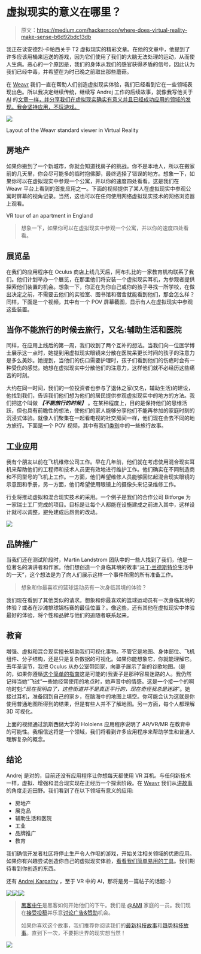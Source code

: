 # 虚拟现实的意义在哪里？

> 原文：<https://medium.com/hackernoon/where-does-virtual-reality-make-sense-b6d92bdc13db>

我正在读安德烈·卡帕西关于 T2 虚拟现实的精彩文章。在他的文章中，他提到了许多应该用桶来运送的游戏，因为它们使用了我们的大脑无法处理的运动，从而使人生病。恶心的一个原因是，我们的身体从我们的感官获得矛盾的信号，因此认为我们已经中毒，并希望在为时已晚之前取出那些蘑菇。

在 [Weavr](https://weavr.space) 我们一直在帮助人们创造虚拟现实体验，我们已经看到它在一些领域表现出色。所以我决定继续传统，继续写 Andrej 工作的后续故事，就像我写他关于 [AI](/@ursushorribilis/the-intelligent-way-of-being-emotional-short-story-on-ai-part-2-c4e7421a67ac#.9t8qfrasp) 的[文章一样，并分享我们在虚拟现实确实有意义并且已经成功应用的领域的发现。我会坚持应用，不玩游戏。](https://karpathy.github.io/2015/11/14/ai/)

![](img/684031e99d530fd2d013cd2b2ef853e1.png)

Layout of the Weavr standard viewer in Virtual Reality

## 房地产

如果你搬到了一个新城市，你就会知道找房子的挑战。你不是本地人，所以在搬家前的几天里，你会尽可能多的临时抱佛脚，最终选择了错误的地方。想象一下，如果你可以在虚拟现实中参观一个公寓，并以你的速度四处看看。这是我们在 Weavr 平台上看到的首批应用之一。下面的视频提供了某人在虚拟现实中参观公寓时屏幕的视角记录。当然，这也可以在任何使用网络虚拟现实技术的网络浏览器上观看。

VR tour of an apartment in England

> 想象一下，如果你可以在虚拟现实中参观一个公寓，并以你的速度四处看看。

## 展览品

在我们的应用程序在 Oculus 商店上线几天后，阿布扎比的一家教育机构联系了我们。他们计划举办一个展览，在那里他们将安装一个虚拟现实耳机，为参观者提供探索他们装置的机会。想象一下，你正在为你自己或你的孩子寻找一所学校，在做出决定之前，不需要去他们的实验室、图书馆和宿舍就能看到他们，那会怎么样？同样，下面是一个视频，其中有一个 POV 屏幕截图，显示有人在虚拟现实中参观这些装置。

## 当你不能旅行的时候去旅行，又名:辅助生活和医院

同样，在应用上线后的第一周，我们收到了两个互补的想法。当我们向一位医学博士展示这一点时，她提到用虚拟现实眼镜来分散在医院呆更长时间的孩子的注意力是多么美妙。她提到，当他们的伤口需要护理时，孩子们看到他们的伤疤时会有一种受伤的感觉。她想在虚拟现实中分散他们的注意力，这样他们就不必经历这些痛苦的时刻。

大约在同一时间，我们的一位投资者也参与了退休之家(又名，辅助生活)的建设，他找到我们，告诉我们他们想为他们的居民提供参观虚拟现实中的地方的方法。我们把这个叫做 ***【不能旅行的时候】*** 。在某种程度上，目的是保持他们的思维活跃，但也具有前瞻性的想法，使他们的家人能够分享他们不能再参加的家庭时刻的沉浸式体验。就像人们聚集在一起看电视的社交房间一样，他们现在会去不同的地方旅行。下面是一个 POV 视频，其中有我们[类别](https://weavr.space/CategoryView.aspx?CategoryID=d06bd471-c588-46e3-b173-a2a6f0d01f16)中的一些旅行故事。

## 工业应用

我有个朋友以前在飞机维修公司工作。早在几年前，他们就在考虑使用混合现实耳机来帮助他们的工程师和技术人员更有效地进行维护工作。他们确实在不同制造商和不同型号的飞机上工作。一方面，他们希望维修人员能够回忆起混合现实眼镜的示意图和手册，另一方面，他们希望使用眼镜上的摄像头来记录维修工作。

行业将推动虚拟和混合现实技术的采用。一个例子是我们的合作公司 Bitforge 为一家瑞士工厂完成的项目。目标是让每个人都能在设施建成之前进入其中，这样设计就可以调整，避免建成后昂贵的改动。

![](img/0dc7174eb59b2ebffa12d5a8af7979c0.png)

## 品牌推广

当我们还在测试阶段时，Martin Landstrom 团队中的一些人找到了我们，他是一位著名的演讲者和作家。他们想创造一个身临其境的故事“[马丁·兰德斯特伦](http://vr.weavr.space/Showstory.aspx?id=b9085866-03a4-4f71-9a72-73b86e4c7a8b)生活中的一天”，这个想法是为了向人们展示这样一个事件所需的所有准备工作。

> 想象和你最喜欢的篮球运动员有一次身临其境的体验？

我们现在看到了其他类似的请求。想象和你最喜欢的篮球运动员有一次身临其境的体验？或者在沙滩排球锦标赛的最佳位置？。像这些，还有其他在虚拟现实中体验最好的体验，将个性和品牌与他们的追随者联系起来。

## 教育

增强、虚拟和混合现实擅长帮助我们可视化事物。不管它是地图、身体部位、飞机组件、分子结构，还是只是复杂数据的可视化。如果你能想象它，你就能理解它。去年圣诞节，我把 Oculus 从办公室带回家，向妻子展示了新的谷歌地图。(是的，如果你遵循[这个简单的指南](https://github.com/Shockfire/FakeVive)这是可能的)我妻子是那种容易迷路的人。我仍然记得当她“飞过”一些她经常使用的地点时，她声音中的情感。这是一个接一个的啊哈时刻:“*现在我明白了，这些街道并不是真正平行的，现在奇怪我总是迷路*”。她接过耳机，准备回到自己的家乡，在脑海中的地图上填空。你可能会认为这就是你使用普通地图所得到的结果，但是有些人并不了解地图。另一方面，每个人都理解 3D 可视化。

上面的视频通过凯斯西储大学的 Hololens 应用程序说明了 AR/VR/MR 在教育中的可能性。我相信这将是一个领域，我们将看到许多应用程序来帮助学生和普通人理解复杂的概念。

## 结论

Andrej 是对的，目前还没有应用程序让你想每天都使用 VR 耳机。与任何新技术一样，虚拟、增强和混合现实现在正经历一个探索阶段。在 [Weavr](http://weavr.space) 我们从[讲故事](https://hackernoon.com/storytelling-in-virtual-reality-cf8efc5e78f1#.ppdbsyve7)的角度走近田野。我们看到了在以下领域有意义的应用:

*   房地产
*   展览品
*   辅助生活和医院
*   工业
*   品牌推广
*   教育

我们确信开发者社区将停止生产令人作呕的游戏，开始关注相关领域的优质应用。如果你有兴趣尝试创造你自己的虚拟现实体验，[看看我们简单易用的工具](https://www.weavr.space/vrbusiness/)。我们期待看到你创造的东西。

还有 [Andrej Karpathy](https://medium.com/u/ac9d9a35533e?source=post_page-----b6d92bdc13db--------------------------------) ，至于 VR 中的 AI，那将是另一篇帖子的话题:-)

[![](img/50ef4044ecd4e250b5d50f368b775d38.png)](http://bit.ly/HackernoonFB)[![](img/979d9a46439d5aebbdcdca574e21dc81.png)](https://goo.gl/k7XYbx)[![](img/2930ba6bd2c12218fdbbf7e02c8746ff.png)](https://goo.gl/4ofytp)

> [黑客中午](http://bit.ly/Hackernoon)是黑客如何开始他们的下午。我们是 [@AMI](http://bit.ly/atAMIatAMI) 家庭的一员。我们现在[接受投稿](http://bit.ly/hackernoonsubmission)并乐意[讨论广告&赞助](mailto:partners@amipublications.com)机会。
> 
> 如果你喜欢这个故事，我们推荐你阅读我们的[最新科技故事](http://bit.ly/hackernoonlatestt)和[趋势科技故事](https://hackernoon.com/trending)。直到下一次，不要把世界的现实想当然！

![](img/be0ca55ba73a573dce11effb2ee80d56.png)